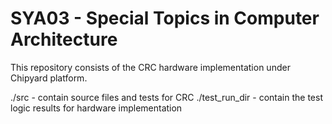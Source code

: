 SYA03 - Special Topics in Computer Architecture
====================================================

This repository consists of the CRC hardware implementation under Chipyard platform.

./src          - contain source files and tests for CRC
./test_run_dir - contain the test logic results for hardware implementation
